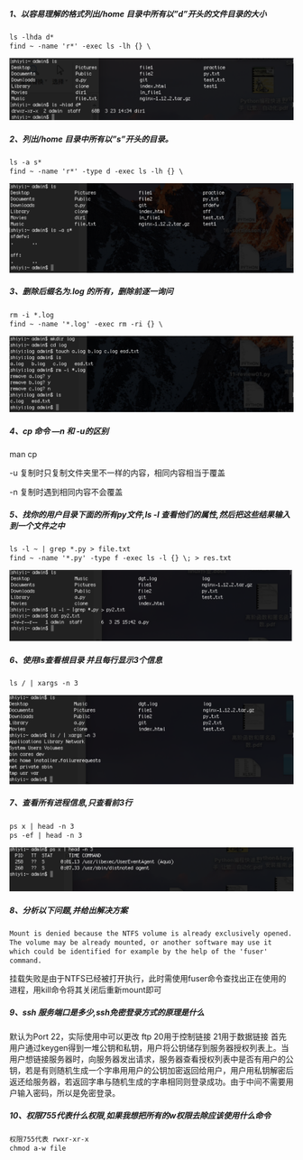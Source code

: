 ##### 1、以容易理解的格式列出/home 目录中所有以”d”开头的文件目录的大小

```
ls -lhda d*
find ~ -name 'r*' -exec ls -lh {} \
```
<img src="./图片1.png" />



##### 2、列出/home 目录中所有以”s”开头的目录。
```
ls -a s*
find ~ -name 'r*' -type d -exec ls -lh {} \
```
<img src="./图片2.png" />



##### 3、删除后缀名为.log 的所有，删除前逐一询问
```
rm -i *.log
find ~ -name '*.log' -exec rm -ri {} \
```
<img src="./图片3.png" />



##### 4、cp 命令 —n 和 -u的区别
man cp

-u 复制时只复制文件夹里不一样的内容，相同内容相当于覆盖

-n 复制时遇到相同内容不会覆盖

##### 5、找你的用户目录下面的所有py文件,ls -l 查看他们的属性,然后把这些结果输入到一个文件之中 
```
ls -l ~ | grep *.py > file.txt
find ~ -name '*.py' -type f -exec ls -l {} \; > res.txt
```
<img src="./图片4.png" />



##### 6、使用ls查看根目录 并且每行显示3个信息
```
ls / | xargs -n 3
```
<img src="./图片5.png" />



##### 7、查看所有进程信息,只查看前3行
```
ps x | head -n 3
ps -ef | head -n 3
```
<img src="./图片6.png" />


##### 8、分析以下问题,并给出解决方案

```
Mount is denied because the NTFS volume is already exclusively opened.
The volume may be already mounted, or another software may use it which could be identified for example by the help of the 'fuser' command.
```



挂载失败是由于NTFS已经被打开执行，此时需使用fuser命令查找出正在使用的进程，用kill命令将其关闭后重新mount即可

##### 9、ssh 服务端口是多少,ssh免密登录方式的原理是什么
默认为Port 22，实际使用中可以更改
ftp 20用于控制链接  21用于数据链接
首先用户通过keygen得到一堆公钥和私钥，用户将公钥储存到服务器授权列表上。当用户想链接服务器时，向服务器发出请求，服务器查看授权列表中是否有用户的公钥，若是有则随机生成一个字串用用户的公钥加密返回给用户，用户用私钥解密后返还给服务器，若返回字串与随机生成的字串相同则登录成功。由于中间不需要用户输入密码，所以是免密登录。

##### 10、权限755代表什么权限,如果我想把所有的w权限去除应该使用什么命令
```
权限755代表 rwxr-xr-x
chmod a-w file
```
